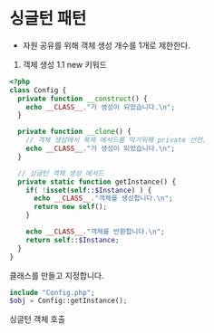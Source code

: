 # 싱글턴 패턴
- 자원 공유를 위해 객체 생성 개수를 1개로 제한한다.

1. 객체 생성
  1.1 new 키워드

```php
<?php
class Config {
  private function __construct() {
    echo __CLASS__."가 생성이 되었습니다.\n";
  }

  private function __clone() {
    // 객체 생성에서 복제 메서드를 막기위해 private 선언.
    echo __CLASS__."가 생성이 되었습니다.\n";
  }

  // 싱글턴 객체 생성 메서드
  private static function getInstance() {
    if( !isset(self::$Instance) ) {
      echo __CLASS__."객체를 생성합니다.\n";
      return new self();
    }

    echo __CLASS__."객체를 반환합니다.\n";
    return self::$Instance;
  }
}
```
클래스를 만들고 지정합니다.

```php
include "Config.php";
$obj = Config::getInstance();
```
싱글턴 객체 호출